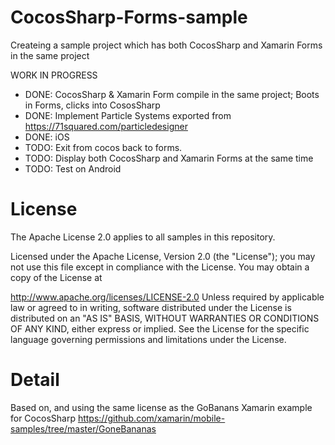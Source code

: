 CocosSharp-Forms-sample
=======================

Createing a sample project which has both CocosSharp and Xamarin Forms in the same project

WORK IN PROGRESS
+ DONE: CocosSharp & Xamarin Form compile in the same project; Boots in Forms, clicks into CososSharp
+ DONE: Implement Particle Systems exported from https://71squared.com/particledesigner
+ DONE: iOS
+ TODO: Exit from cocos back to forms.
+ TODO: Display both CocosSharp and Xamarin Forms at the same time
+ TODO: Test on Android



License
=======================

The Apache License 2.0 applies to all samples in this repository.

Licensed under the Apache License, Version 2.0 (the "License"); you may not use this file except in compliance with the License. You may obtain a copy of the License at

   http://www.apache.org/licenses/LICENSE-2.0
Unless required by applicable law or agreed to in writing, software distributed under the License is distributed on an "AS IS" BASIS, WITHOUT WARRANTIES OR CONDITIONS OF ANY KIND, either express or implied. See the License for the specific language governing permissions and limitations under the License.


Detail
=======================

Based on, and using the same license as the GoBanans Xamarin example for CocosSharp https://github.com/xamarin/mobile-samples/tree/master/GoneBananas


